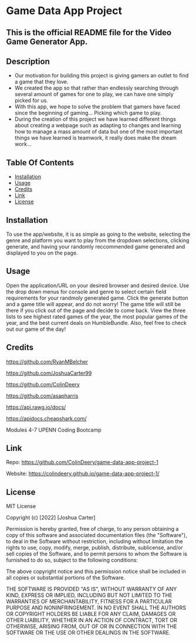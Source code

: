 # Game Data App Project

## This is the official README file for the Video Game Generator App. 

## Description

- Our motivation for building this project is giving gamers an outlet to find a game that they love. 
- We created the app so that rather than endlessly searching through several amount of games for one to play, we can have one simply picked for us.  
- With this app, we hope to solve the problem that gamers have faced since the beginning of gaming... Picking which game to play.
- During the creation of this project we have learned different things about creating a webpage such as adapting to changes and learning how to manage a mass amount of data but one of the most important things we have learned is teamwork, it really does make the dream work...

## Table Of Contents

- [Installation](#installation)
- [Usage](#usage)
- [Credits](#credits)
- [Link](#link)
- [License](#license)

## Installation

To use the app/website, it is as simple as going to the website, selecting the genre and platform you want to play from the dropdown selections, clicking generate, and having your randomly reccommended game generated and displayed to you on the page. 

## Usage

Open the application/URL on your desired browser and desired device. Use the drop down menus for console and genre to select certain field requirements for your randmoly generated game. Click the generate button and a game title will appear, and do not worry! The game title will still be there if you click out of the page and decide to come back. View the three lists to see highest rated games of the year, the most popular games of the year, and the best current deals on HumbleBundle. Also, feel free to check out our game of the day!

## Credits

https://github.com/RyanMBelcher

https://github.com/JoshuaCarter99

https://github.com/ColinDeery

https://github.com/asapharris

https://api.rawg.io/docs/

https://apidocs.cheapshark.com/

Modules 4-7 UPENN Coding Bootcamp

## Link

Repo: 
https://github.com/ColinDeery/game-data-app-project-1

Website:
https://colindeery.github.io/game-data-app-project-1/

## License

MIT License

Copyright (c) [2022] [Joshua Carter]

Permission is hereby granted, free of charge, to any person obtaining a copy
of this software and associated documentation files (the "Software"), to deal
in the Software without restriction, including without limitation the rights
to use, copy, modify, merge, publish, distribute, sublicense, and/or sell
copies of the Software, and to permit persons to whom the Software is
furnished to do so, subject to the following conditions:

The above copyright notice and this permission notice shall be included in all
copies or substantial portions of the Software.

THE SOFTWARE IS PROVIDED "AS IS", WITHOUT WARRANTY OF ANY KIND, EXPRESS OR
IMPLIED, INCLUDING BUT NOT LIMITED TO THE WARRANTIES OF MERCHANTABILITY,
FITNESS FOR A PARTICULAR PURPOSE AND NONINFRINGEMENT. IN NO EVENT SHALL THE
AUTHORS OR COPYRIGHT HOLDERS BE LIABLE FOR ANY CLAIM, DAMAGES OR OTHER
LIABILITY, WHETHER IN AN ACTION OF CONTRACT, TORT OR OTHERWISE, ARISING FROM,
OUT OF OR IN CONNECTION WITH THE SOFTWARE OR THE USE OR OTHER DEALINGS IN THE
SOFTWARE.
